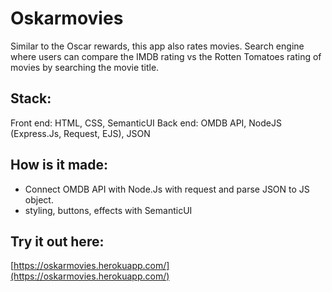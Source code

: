 # Oskarmovies
Similar to the Oscar rewards, this app also rates movies. Search engine where users can compare the IMDB rating vs the Rotten Tomatoes rating of movies by searching the movie title.

## Stack:
Front end: HTML, CSS, SemanticUI
Back end: OMDB API, NodeJS (Express.Js, Request, EJS), JSON

## How is it made:
- Connect OMDB API with Node.Js with request and parse JSON to JS object.
- styling, buttons, effects with SemanticUI

## Try it out here:
[https://oskarmovies.herokuapp.com/](https://oskarmovies.herokuapp.com/)

